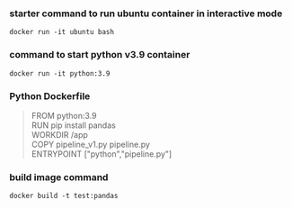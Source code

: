 ### starter command to run ubuntu container in interactive mode
`docker run -it ubuntu bash`

### command to start python v3.9 container
`docker run -it python:3.9`

### Python Dockerfile

> FROM python:3.9 <br>
> RUN pip install pandas <br>
> WORKDIR /app <br>
> COPY pipeline_v1.py pipeline.py <br>
> ENTRYPOINT ["python","pipeline.py"]

### build image command
`docker build -t test:pandas`


